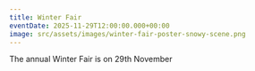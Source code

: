 ```yaml
---
title: Winter Fair
eventDate: 2025-11-29T12:00:00.000+00:00
image: src/assets/images/winter-fair-poster-snowy-scene.png
---
```

The annual Winter Fair is on 29th November
